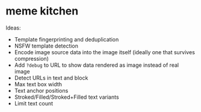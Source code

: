 # meme kitchen

Ideas:

* Template fingerprinting and deduplication
* NSFW template detection
* Encode image source data into the image itself (ideally one that survives compression)
* Add `?debug` to URL to show data rendered as image instead of real image
* Detect URLs in text and block
* Max text box width
* Text anchor positions
* Stroked/Filled/Stroked+Filled text variants
* Limit text count